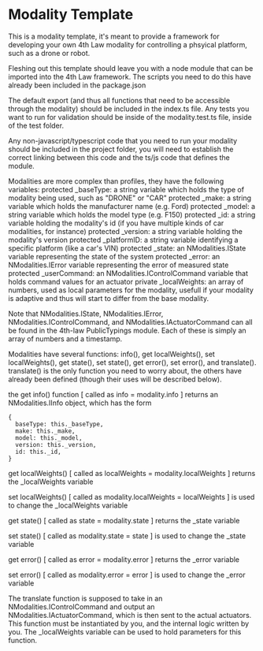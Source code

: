 # Modality Template

This is a modality template, it's meant to provide a framework for developing your own 4th Law modality for controlling a phsyical platform, such as a drone or robot.

Fleshing out this template should leave you with a node module that can be imported into the 4th Law framework. The scripts you need to do this have already been included in the package.json

The default export (and thus all functions that need to be accessible through the modality) should be included in the index.ts file. Any tests you want to run for validation should be inside of the modality.test.ts file, inside of the test folder.

Any non-javascript/typescript code that you need to run your modality should be included in the project folder, you will need to establish the correct linking between this code and the ts/js code that defines the module.

Modalities are more complex than profiles, they have the following variables:
protected \_baseType: a string variable which holds the type of modality being used, such as "DRONE" or "CAR"
protected \_make: a string variable which holds the manufacturer name (e.g. Ford)
protected \_model: a string variable which holds the model type (e.g. F150)
protected \_id: a string variable holding the modality's id (if you have multiple kinds of car modalities, for instance)
protected \_version: a string variable holding the modality's version
protected \_platformID: a string variable identifying a specific platform (like a car's VIN)
protected \_state: an NModalities.IState variable representing the state of the system
protected \_error: an NModalities.IError variable representing the error of measured state
protected \_userCommand: an NModalities.IControlCommand variable that holds command values for an actuator
private \_localWeights: an array of numbers, used as local parameters for the modality, usefull if your modality is adaptive and thus will start to differ from the base modality.

Note that NModalities.IState, NModalities.IError, NModalities.IControlCommand, and NModalities.IActuatorCommand can all be found in the 4th-law PublicTypings module. Each of these is simply an array of numbers and a timestamp.

Modalities have several functions: info(), get localWeights(), set localWeights(), get state(), set state(), get error(), set error(), and translate(). translate() is the only function you need to worry about, the others have already been defined (though their uses will be described below).

the get info() function [ called as info = modality.info ] returns an NModalities.IInfo object, which has the form
```
{
  baseType: this._baseType,
  make: this._make,
  model: this._model,
  version: this._version,
  id: this._id,
}
```

get localWeights() [ called as localWeights = modality.localWeights ] returns the \_localWeights variable

set localWeights() [ called as modality.localWeights = localWeights ] is used to change the \_localWeights variable

get state() [ called as state = modality.state ] returns the \_state variable

set state() [ called as modality.state = state ] is used to change the \_state variable

get error() [ called as error = modality.error ] returns the \_error variable

set error() [ called as modality.error = error ] is used to change the \_error variable

The translate function is supposed to take in an NModalities.IControlCommand and output an NModalities.IActuatorCommand, which is then sent to the actual actuators. This function must be instantiated by you, and the internal logic written by you. The \_localWeights variable can be used to hold parameters for this function.
